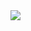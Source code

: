 

<div align="center"> 
 </div>
<picture>
<source 
  srcset="https://github-readme-stats.vercel.app/api?username=hiyurin&show_icons=true&theme=dark"
  media="(prefers-color-scheme: dark)"/>
<source
  srcset="https://github-readme-stats.vercel.app/api?username=hiyurin&show_icons=true"
  media="(prefers-color-scheme: light), (prefers-color-scheme: no-preference)"/>
<img src="https://github-readme-stats.vercel.app/api?username=hiyurin&show_icons=true"/>
</picture>
